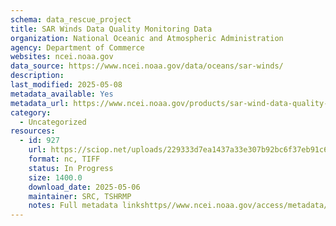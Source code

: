 ```yaml
---
schema: data_rescue_project 
title: SAR Winds Data Quality Monitoring Data
organization: National Oceanic and Atmospheric Administration
agency: Department of Commerce
websites: ncei.noaa.gov
data_source: https://www.ncei.noaa.gov/data/oceans/sar-winds/
description: 
last_modified: 2025-05-08
metadata_available: Yes
metadata_url: https://www.ncei.noaa.gov/products/sar-wind-data-quality-monitoring
category:
  - Uncategorized
resources:
  - id: 927
    url: https://sciop.net/uploads/229333d7ea1437a33e307b92bc6f37eb91c6a56c
    format: nc, TIFF
    status: In Progress
    size: 1400.0
    download_date: 2025-05-06
    maintainer: SRC, TSHRMP
    notes: Full metadata linkshttps//www.ncei.noaa.gov/access/metadata/landing-page/bin/iso?id=gov.noaa.nodcSAR-Winds-RCM,https//www.ncei.noaa.gov/access/metadata/landing-page/bin/iso?id=gov.noaa.nodcSAR-Winds-RADARSAT2,https//www.ncei.noaa.gov/access/metadata/landing-page/bin/iso?id=gov.noaa.nodcSAR-Winds-Sentinel1Alternate torrent location  https//academictorrents.com/details/229333d7ea1437a33e307b92bc6f37eb91c6a56c
---
```

